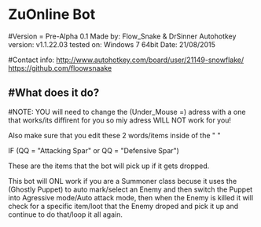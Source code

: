 # ZuOnline Bot

#Version = Pre-Alpha 0.1
Made by: Flow_Snake & DrSinner
Autohotkey version: v1.1.22.03
tested on: Windows 7 64bit
Date: 21/08/2015

#Contact info:
http://www.autohotkey.com/board/user/21149-snowflake/
https://github.com/floowsnaake

#What does it do?
----------------------

#NOTE: YOU will need to change the (Under_Mouse =) adress with a one that works/its diffirent for you so miy adress WILL NOT work for you!

Also make sure that you edit these 2 words/items inside of the " " 

IF (QQ = "Attacking Spar" or QQ = "Defensive Spar")

These are the items that the bot will pick up if it gets dropped.

This bot will ONL work if you are a Summoner class becuse it uses the (Ghostly Puppet) to auto mark/select an Enemy and then switch the Puppet into Agressive mode/Auto attack mode, then when the Enemy is killed it will check for a specific item/loot that the Enemy droped and pick it up and continue to do that/loop it all again.
